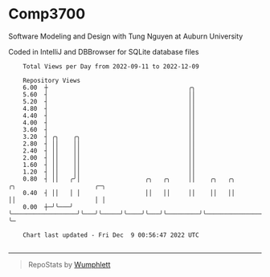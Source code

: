 # Comp3700

Software Modeling and Design with Tung Nguyen at Auburn University

Coded in IntelliJ and DBBrowser for SQLite database files

```
    Total Views per Day from 2022-09-11 to 2022-12-09

    Repository Views
    6.00  ┼                                       ╭╮
    5.60  ┤                                       ││
    5.20  ┤                                       ││
    4.80  ┤                                       ││
    4.40  ┤                                       ││
    4.00  ┤                                       ││
    3.60  ┤                                       ││
    3.20  ┤ ╭╮    ╭╮                              ││
    2.80  ┤ ││    ││                              ││
    2.40  ┤ ││    ││                              ││
    2.00  ┤ ││    ││                              ││
    1.60  ┤ ││    ││                              ││
    1.20  ┤ ││    ││                              ││
    0.80  ┤ ││   ╭╯│                  ╭╮   ╭╮     ││    ╭╮   ╭╮         ╭╮                      ╭─╮
    0.40  ┤ ││   │ │                  ││   ││     ││    ││   ││         ││                      │ │
    0.00  ┼─╯╰───╯ ╰──────────────────╯╰───╯╰─────╯╰────╯╰───╯╰─────────╯╰──────────────────────╯ ╰─

    Chart last updated - Fri Dec  9 00:56:47 2022 UTC
    
```

---

> RepoStats by [Wumphlett](https://github.com/Wumphlett)
